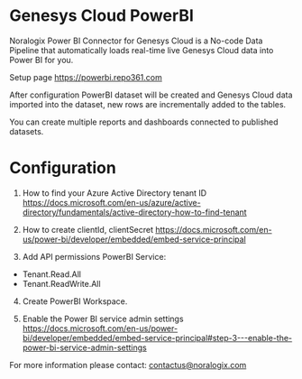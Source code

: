# Genesys Cloud PowerBI

Noralogix Power BI Connector for Genesys Cloud is a No-code Data Pipeline that automatically loads real-time live Genesys Cloud data into Power BI for you.

Setup page https://powerbi.repo361.com

After configuration PowerBI dataset will be created and Genesys Cloud data imported into the dataset, new rows are incrementally added to the tables.

You can create multiple reports and dashboards connected to published datasets.

# Configuration 
1. How to find your Azure Active Directory tenant ID
https://docs.microsoft.com/en-us/azure/active-directory/fundamentals/active-directory-how-to-find-tenant

2. How to create clientId, clientSecret
https://docs.microsoft.com/en-us/power-bi/developer/embedded/embed-service-principal

3. Add API permissions 
PowerBI Service: 
- Tenant.Read.All 
- Tenant.ReadWrite.All 

4. Create PowerBI Workspace.

5. Enable the Power BI service admin settings
https://docs.microsoft.com/en-us/power-bi/developer/embedded/embed-service-principal#step-3---enable-the-power-bi-service-admin-settings

For more information please contact: [contactus@noralogix.com](mailto:contactus@noralogix.com)
